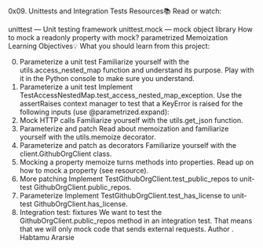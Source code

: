 0x09. Unittests and Integration Tests
Resources📚
Read or watch:

unittest — Unit testing framework
unittest.mock — mock object library
How to mock a readonly property with mock?
parametrized
Memoization
Learning Objectives💡
What you should learn from this project:

0. Parameterize a unit test
Familiarize yourself with the utils.access_nested_map function and understand its purpose. Play with it in the Python console to make sure you understand.
1. Parameterize a unit test
Implement TestAccessNestedMap.test_access_nested_map_exception. Use the assertRaises context manager to test that a KeyError is raised for the following inputs (use @parametrized.expand):
2. Mock HTTP calls
Familiarize yourself with the utils.get_json function.
3. Parameterize and patch
Read about memoization and familiarize yourself with the utils.memoize decorator.
4. Parameterize and patch as decorators
Familiarize yourself with the client.GithubOrgClient class.
5. Mocking a property
memoize turns methods into properties. Read up on how to mock a property (see resource).
6. More patching
Implement TestGithubOrgClient.test_public_repos to unit-test GithubOrgClient.public_repos.
7. Parameterize
Implement TestGithubOrgClient.test_has_license to unit-test GithubOrgClient.has_license.
8. Integration test: fixtures
We want to test the GithubOrgClient.public_repos method in an integration test. That means that we will only mock code that sends external requests.
Author
. Habtamu Ararsie